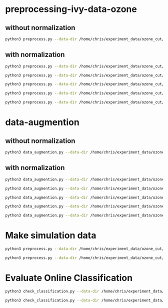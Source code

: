 # preprocessing-ivy-data-ozone

## without normalization
```bash
python3 preprocess.py --data-dir /home/chris/experiment_data/ozone_cut/ozone_cut/Exp44_Ivy2
```

## with normalization
```bash
python3 preprocess.py --data-dir /home/chris/experiment_data/ozone_cut/ozone_cut/Exp44_Ivy2 --normalization min-max
```

```bash
python3 preprocess.py --data-dir /home/chris/experiment_data/ozone_cut/ozone_cut/Exp44_Ivy2 --normalization adjusted-min-max
```

```bash
python3 preprocess.py --data-dir /home/chris/experiment_data/ozone_cut/ozone_cut/Exp44_Ivy2 --normalization min-max-chunk
```

```bash
python3 preprocess.py --data-dir /home/chris/experiment_data/ozone_cut/ozone_cut/Exp44_Ivy2 --normalization z-score-chunk
```

```bash
python3 preprocess.py --data-dir /home/chris/experiment_data/ozone_cut/ozone_cut/Exp44_Ivy2 --normalization z-score
```

# data-augmention

## without normalization
```bash
python3 data_augmention.py --data-dir /home/chris/experiment_data/ozone_cut/ozone_cut
```

## with normalization
```bash
python3 data_augmention.py --data-dir /home/chris/experiment_data/ozone_cut/ozone_cut --normalization min-max
```

```bash
python3 data_augmention.py --data-dir /home/chris/experiment_data/ozone_cut/ozone_cut --normalization adjusted-min-max
```

```bash
python3 data_augmention.py --data-dir /home/chris/experiment_data/ozone_cut/ozone_cut --normalization min-max-chunk
```

```bash
python3 data_augmention.py --data-dir /home/chris/experiment_data/ozone_cut/ozone_cut --normalization z-score-chunk
```

```bash
python3 data_augmention.py --data-dir /home/chris/experiment_data/ozone_cut/ozone_cut --normalization z-score
```

# Make simulation data

```bash
python3 preprocess.py --data-dir /home/chris/experiment_data/ozone_cut/ozone_cut/Exp44_Ivy2 --create-simulation-files 1
```

```bash
python3 preprocess.py --data-dir /home/chris/experiment_data/ozone_cut/ozone_cut/Exp45_Ivy4 --create-simulation-files 1
```

# Evaluate Online Classification
```bash
python3 check_classification.py --data-dir /home/chris/experiment_data/ozone_cut/ozone_cut/Exp48_Ivy525 --prefix C1 --from-date "2025-03-29 14:45" --until-date "2025-03-30 22:00" --threshold 0.33 --normalization z-score
```

```bash
python3 check_classification.py --data-dir /home/chris/experiment_data/ozone_cut/ozone_cut/Exp49_Ivy525 --prefix C1 --from-date "2025-04-13 09:00" --until-date "2025-04-13 20:00" --threshold 0.5 --normalization adjusted-min-max
```